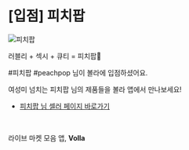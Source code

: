 # [입점] 피치팝

![피치팝](../../assets/marketing/dist/seller-peachpop.png)

러블리 + 섹시 + 큐티 = 피치팝🍑

#피치팝 #peachpop 님이 볼라에 입점하셨어요.

여성미 넘치는 피치팝 님의 제품들을 볼라 앱에서 만나보세요!

- [피치팝 님 셀러 페이지 바로가기](volla://deeplink/seller/30)

<br>

라이브 마켓 모음 앱, **Volla**
